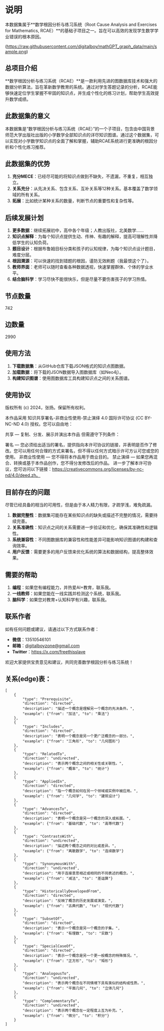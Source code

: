 # 说明

本数据集属于**数学根因分析与练习系统（Root Cause Analysis and Exercises for Mathematics, RCAE）**的基础子项目之一。旨在可以高效的发现学生数学学业错误的根本原因。

(https://raw.githubusercontent.com/digitalboy/mathGPT_graph_data/main/sample.png)

## 总项目介绍

**数学根因分析与练习系统（RCAE）**是一款利用先进的图数据库技术和强大的数据分析算法，旨在革新数学教育的系统。通过对学生答题记录的分析，RCAE能够快速定位学生掌握不牢固的知识点，并生成个性化的练习计划，帮助学生高效提升数学成绩。

## 此数据集的意义

本数据集是“数学根因分析与练习系统（RCAE）”的一个子项目，包含由中国背景师范大学出版社出版的小学数学全部知识点的详尽知识图谱。通过这个数据集，可以实现对小学数学知识点的全面了解和掌握，辅助RCAE系统进行更准确的根因分析和个性化练习推荐。

## 此数据集的优势
1. **充分MECE**：已经尽可能的将知识点做到不缺失，不遗漏，不重复，相互独立。
2. **关系充分**：从先决关系、包含关系、互补关系等12种关系。基本覆盖了数学领域的所有关系。
3. **拓展**：比如统计某种关系的数量，判断节点的重要性和复杂性等。

## 后续发展计划
1. **更多数据**：继续拓展初中，高中各个年级；人教出版社，北美数学……
2. **知识点解释**：为每个知识点提供生动、传神、有趣的解释，提高可理解性并降低学生的认知负荷。
3. **题目设计**：根据布鲁姆目标分类和孩子的认知规律，为每个知识点设计题目，难度分层。
4. **根因溯源**：可以快速的找到错题的根因，谨防无效刷题（我最恨这个了）。
5. **教师界面**：老师可以随时查看各种数据透视，快速掌握群体、个体的学业水平。
6. **结合脑科学**：学习尽快不能很快乐，但是尽量不要伤害孩子的学习热情。

## 节点数量
742

## 边数量
2990

## 使用方法
1. **下载数据集**：从GitHub仓库下载JSON格式的知识点图数据。
2. **加载数据**：将下载的JSON数据导入图数据库（如Neo4j）。
3. **构建知识图谱**：使用图数据库工具构建知识点之间的关系图谱。

## 使用协议
版权所有 (c) 2024，张扬。保留所有权利。

本作品采用 知识共享署名-非商业性使用-禁止演绎 4.0 国际许可协议 (CC BY-NC-ND 4.0) 授权。您可以自由地：

共享 — 复制、分发、展示并演出本作品
但需遵守下列条件：

署名 — 您必须给出适当的署名，提供指向本许可协议的链接，并表明是否作了修改。您可以用任何合理的方式来署名，但不得以任何方式暗示许可方认可您或您的使用。
非商业性使用 — 您不得将本作品用于商业目的。
禁止演绎 — 如果您再混合、转换或基于本作品创作，您不得分发修改后的作品。
进一步了解本许可协议，您可访问以下链接：https://creativecommons.org/licenses/by-nc-nd/4.0/deed.zh。



## 目前存在的问题
尽管已经具备的相当的可用性，但是由于本人精力有限，才疏学浅，难免疏漏。

1. **数据完整性**：数据集可能存在某些知识点的缺失或描述不完整的情况，需要持续完善。
2. **关系准确性**：知识点之间的关系需要进一步验证和优化，确保其准确性和逻辑性。
3. **系统兼容性**：不同图数据库的兼容性和性能差异可能影响知识图谱的构建和查询效率。
4. **用户反馈**：需要更多的用户反馈来优化系统的算法和数据结构，提高整体效果。

## 需要的帮助
1. **编程**：如果您有编程能力，并热爱AI+教育，联系我。
2. **一线教师**：如果您能在一线实践并检测这个系统，联系我。
3. **脑科学**：如果您对教育+认知科学有兴趣，联系我。

## 联系作者

如有任何问题或建议，请通过以下方式联系作者：

- **微信**：13510546101
- **邮箱**：digitalboyzone@gmail.com
- **Twitter**：https://x.com/freethisslave

欢迎大家提供宝贵意见和建议，共同完善数学根因分析与练习系统！

## 关系(edge)表：
```
[
    {
        "type": "Prerequisite",
        "direction": "directed",
        "description": "描述一个概念是理解另一个概念的先决条件。",
        "example": {"from": "加法", "to": "乘法"}
    },
    {
        "type": "Includes",
        "direction": "directed",
        "description": "表明一个概念是另一个更广泛概念的一部分。",
        "example": {"from": "三角形", "to": "几何图形"}
    },
    {
        "type": "RelatedTo",
        "direction": "undirected",
        "description": "表示两个概念之间的相关性或关联性。",
        "example": {"from": "概率", "to": "统计"}
    },
    {
        "type": "AppliedIn",
        "direction": "directed",
        "description": "指一个概念如何在另一个领域或实例中被应用。",
        "example": {"from": "几何学", "to": "建筑设计"}
    },
    {
        "type": "AdvancesTo",
        "direction": "directed",
        "description": "表明一个概念是另一个概念的深入或拓展。",
        "example": {"from": "基础代数", "to": "高等代数"}
    },
    {
        "type": "ContrastsWith",
        "direction": "undirected",
        "description": "描述两个概念之间的对比或差异。",
        "example": {"from": "离散数学", "to": "连续数学"}
    },
    {
        "type": "SynonymousWith",
        "direction": "undirected",
        "description": "用于连接意思相近或相同的不同表述的概念。",
        "example": {"from": "减法", "to": "差运算"}
    },
    {
        "type": "HistoricallyDevelopedFrom",
        "direction": "directed",
        "description": "反映了概念的历史发展或演变。",
        "example": {"from": "古典代数", "to": "现代代数"}
    },
    {
        "type": "SubsetOf",
        "direction": "directed",
        "description": "表示一个概念是另一个概念的子集。",
        "example": {"from": "有理数", "to": "实数"}
    },
    {
        "type": "SpecialCaseOf",
        "direction": "directed",
        "description": "表示一个概念是另一个更一般概念的特殊情况。",
        "example": {"from": "正方形", "to": "矩形"}
    },
    {
        "type": "AnalogousTo",
        "direction": "undirected",
        "description": "表示两个概念在不同情境下具有类似的结构或性质。",
        "example": {"from": "平面几何", "to": "立体几何"}
    },
    {
        "type": "ComplementaryTo",
        "direction": "undirected",
        "description": "表示两个概念在一定程度上互为补充。",
        "example": {"from": "微分", "to": "积分"}
    }
]

```